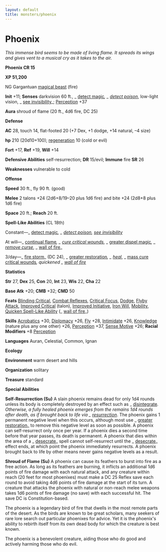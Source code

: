```yaml
---
layout: default
title: monsters/phoenix
---
```

# Phoenix

_This immense bird seems to be made of living flame. It spreads its wings and gives vent to a musical cry as it takes to the air._

**Phoenix CR 15**

**XP 51,200**

NG Gargantuan [magical beast](creatureTypes#_magical-beast) (fire)

**Init** +11; **Senses** darkvision 60 ft., _ [detect magic](../spells/detectMagic#_detect-magic)_, _ [detect poison](../spells/detectPoison#_detect-poison)_, low-light vision, _ [see invisibility](../spells/seeInvisibility#_see-invisibility)_; [Perception](../skills/perception#_perception) +37

**Aura** shroud of flame (20 ft., 4d6 fire, DC 25)

**Defense**

**AC** 28, touch 14, flat-footed 20 (+7 Dex, +1 dodge, +14 natural, –4 size)

**hp** 210 (20d10+100); [regeneration](universalMonsterRules#_regeneration) 10 (cold or evil)

**Fort** +17, **Ref** +19, **Will** +14

**Defensive Abilities** self-resurrection; **DR** 15/evil; **Immune** fire **SR** 26

**Weaknesses** vulnerable to cold

**Offense**

**Speed** 30 ft., fly 90 ft. (good)

**Melee** 2 talons +24 (2d6+8/19–20 plus 1d6 fire) and bite +24 (2d8+8 plus 1d6 fire)

**Space** 20 ft.; **Reach** 20 ft.

**Spell-Like Abilities** (CL 18th)

Constant—_ [detect magic](../spells/detectMagic#_detect-magic)_, _ [detect poison](../spells/detectPoison#_detect-poison), [see invisibility](../spells/seeInvisibility#_see-invisibility)_

At will—_ [continual flame](../spells/continualFlame#_continual-flame)_, _ [cure critical wounds](../spells/cureCriticalWounds#_cure-critical-wounds)_, _ [greater dispel magic](../spells/dispelMagic#_dispel-magic-greater)_, _ [remove curse](../spells/removeCurse#_remove-curse)_, _ [wall of fire](../spells/wallOfFire#_wall-of-fire)_

3/day—_ [fire storm](../spells/fireStorm#_fire-storm)_ (DC 24), _ [greater restoration](../spells/restoration#_restoration-greater)_, _ [heal](../spells/heal#_heal)_, _ [mass cure critical wounds](../spells/cureCriticalWounds#_cure-critical-wounds-mass)_, quickened _ [wall of fire](../spells/wallOfFire#_wall-of-fire)_

**Statistics**

**Str** 27, **Dex** 25, **Con** 20, **Int** 23, **Wis** 22, **Cha** 22

**Base Atk** +20; **CMB** +32; **CMD** 50

**Feats** [Blinding Critical](../feats#_blinding-critical), [Combat Reflexes](../feats#_combat-reflexes), [Critical Focus](../feats#_critical-focus), [Dodge](../feats#_dodge), [Flyby Attack](monsterFeats#_flyby-attack), [Improved Critical](../feats#_improved-critical) (talon), [Improved Initiative](../feats#_improved-initiative), [Iron Will](../feats#_iron-will), [Mobility](../feats#_mobility), [Quicken Spell-Like Ability](monsterFeats#_quicken-spell-like-ability) (_ [wall of fire](../spells/wallOfFire#_wall-of-fire)_)

**Skills** [Acrobatics](../skills/acrobatics#_acrobatics) +30, [Diplomacy](../skills/diplomacy#_diplomacy) +26, [Fly](../skills/fly#_fly) +28, [Intimidate](../skills/intimidate#_intimidate) +26, [Knowledge](../skills/knowledge#_knowledge) (nature plus any one other) +26, [Perception](../skills/perception#_perception) +37, [Sense Motive](../skills/senseMotive#_sense-motive) +26; **Racial Modifiers** +8 [Perception](../skills/perception#_perception)

**Languages** Auran, Celestial, Common, Ignan

**Ecology**

**Environment** warm desert and hills

**Organization** solitary

**Treasure** standard

**Special Abilities**

**Self-Resurrection (Su)** A slain phoenix remains dead for only 1d4 rounds unless its body is completely destroyed by an effect such as _ [disintegrate](../spells/disintegrate#_disintegrate)_. Otherwise, a fully healed phoenix emerges from the remains 1d4 rounds after death, as if brought back to life via _ [resurrection](../spells/resurrection#_resurrection)_. The phoenix gains 1 permanent negative level when this occurs, although most use _ [greater restoration](../spells/restoration#_restoration-greater)_ to remove this negative level as soon as possible. A phoenix can self-resurrect only once per year. If a phoenix dies a second time before that year passes, its death is permanent. A phoenix that dies within the area of a _ [desecrate](../spells/desecrate#_desecrate)_ spell cannot self-resurrect until the _ [desecrate](../spells/desecrate#_desecrate)_ effect ends, at which point the phoenix immediately resurrects. A phoenix brought back to life by other means never gains negative levels as a result.

**Shroud of Flame (Su)** A phoenix can cause its feathers to burst into fire as a free action. As long as its feathers are burning, it inflicts an additional 1d6 points of fire damage with each natural attack, and any creature within reach (20 feet for most phoenixes) must make a DC 25 Reflex save each round to avoid taking 4d6 points of fire damage at the start of its turn. A creature that attacks the phoenix with natural or non-reach melee weapons takes 1d6 points of fire damage (no save) with each successful hit. The save DC is Constitution-based.

The phoenix is a legendary bird of fire that dwells in the most remote parts of the desert. As the birds are known to be great scholars, many seekers of rare lore search out particular phoenixes for advice. Yet it is the phoenix's ability to rebirth itself from its own dead body for which the creature is best known.

The phoenix is a benevolent creature, aiding those who do good and actively harming those who do evil.

